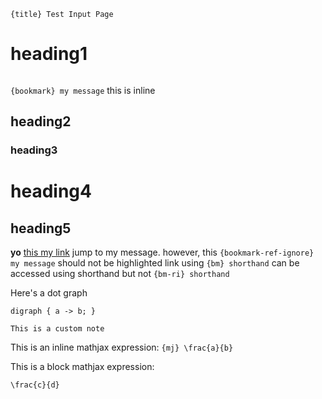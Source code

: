 ```{title} Test Input Page```

# heading1
```{toc}
```
`{bookmark} my message` this is inline
## heading2
### heading3
# heading4
## heading5
<b>yo</b>
[this my link](http://github.com) jump to my message.
however, this `{bookmark-ref-ignore} my message` should not be highlighted
link using `{bm} shorthand` can be accessed using shorthand but not `{bm-ri} shorthand`

Here's a dot graph

```{dot}
digraph { a -> b; }
```

```{note}
This is a custom note
```

This is an inline mathjax expression: `{mj} \frac{a}{b}`

This is a block mathjax expression:

```{mj}
\frac{c}{d}
```